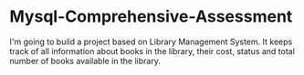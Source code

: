 # Mysql-Comprehensive-Assessment
I'm going to build a project based on Library Management System. It keeps track of all information about books in the library, their cost, status and total number of books available in the library.

